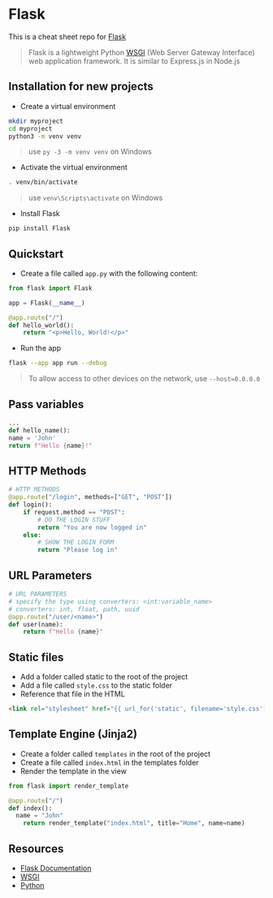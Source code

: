 # Flask

This is a cheat sheet repo for [Flask](https://flask.palletsprojects.com/en/2.2.x/)

> Flask is a lightweight Python [WSGI](https://en.wikipedia.org/wiki/Web_Server_Gateway_Interface?useskin=vector) (Web Server Gateway Interface) web application framework. It is similar to Express.js in Node.js

## Installation for new projects

- Create a virtual environment

```bash
mkdir myproject
cd myproject
python3 -m venv venv
```

> use `py -3 -m venv venv` on Windows

- Activate the virtual environment

```bash
. venv/bin/activate
```

> use `venv\Scripts\activate` on Windows

- Install Flask

```bash
pip install Flask
```

## Quickstart

- Create a file called `app.py` with the following content:

```python
from flask import Flask

app = Flask(__name__)

@app.route("/")
def hello_world():
    return "<p>Hello, World!</p>"
```

- Run the app

```bash
flask --app app run --debug
```

> To allow access to other devices on the network, use `--host=0.0.0.0`

## Pass variables

```python
...
def hello_name():
name = 'John'
return f"Hello {name}!"

```

## HTTP Methods

```python
# HTTP METHODS
@app.route("/login", methods=["GET", "POST"])
def login():
    if request.method == "POST":
        # DO THE LOGIN STUFF
        return "You are now logged in"
    else:
        # SHOW THE LOGIN FORM
        return "Please log in"
```

## URL Parameters

```python
# URL PARAMETERS
# specify the type using converters: <int:variable_name>
# converters: int, float, path, uuid
@app.route("/user/<name>")
def user(name):
    return f"Hello {name}"
```

## Static files

- Add a folder called static to the root of the project
- Add a file called `style.css` to the static folder
- Reference that file in the HTML

```html
<link rel="stylesheet" href="{{ url_for('static', filename='style.css') }}" />
```

## Template Engine (Jinja2)

- Create a folder called `templates` in the root of the project
- Create a file called `index.html` in the templates folder
- Render the template in the view

```python
from flask import render_template

@app.route("/")
def index():
  name = "John"
    return render_template("index.html", title="Home", name=name)
```

## Resources

- [Flask Documentation](https://flask.palletsprojects.com/en/2.2.x/)
- [WSGI](https://en.wikipedia.org/wiki/Web_Server_Gateway_Interface?useskin=vector)
- [Python](https://www.w3schools.com/python/)
